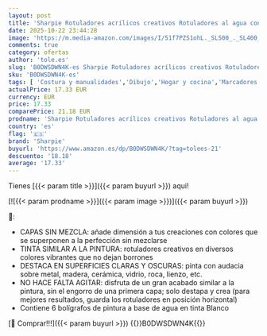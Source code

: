 ```yaml
---
layout: post
title: 'Sharpie Rotuladores acrílicos creativos Rotuladores al agua con punta de bala | Tinta sin borrones | Escribe en la mayoría de superficies | Material escolar | Blanco | 6 Piezas'
date: 2025-10-22 23:44:28
image: 'https://m.media-amazon.com/images/I/51f7PZS1ohL._SL500_._SL400_.jpg'
comments: true
category: ofertas
author: 'tole.es'
slug: 'B0DWSDWN4K-es Sharpie Rotuladores acrílicos creativos Rotuladores al...'
sku: 'B0DWSDWN4K-es'
tags: [ 'Costura y manualidades','Dibujo','Hogar y cocina','Marcadores','Materiales de dibujo','escolar','material','rotuladores','sharpie','🇪🇸', ]
actualPrice: 17.33 EUR
currency: EUR
price: 17.33
comparePrice: 21.18 EUR
prodname: 'Sharpie Rotuladores acrílicos creativos Rotuladores al agua con punta de bala | Tinta sin borrones | Escribe en la mayoría de superficies | Material escolar | Blanco | 6 Piezas'
country: 'es'
flag: '🇪🇸'
brand: 'Sharpie'
buyurl: 'https://www.amazon.es/dp/B0DWSDWN4K/?tag=tolees-21'
descuento: '18.18'
average: '17.33'
---
```


Tienes [{{< param title >}}]({{< param buyurl >}}) aqui!

[![{{< param prodname >}}]({{< param image >}})]({{< param buyurl >}})

🔎:

- CAPAS SIN MEZCLA: añade dimensión a tus creaciones con colores que se superponen a la perfección sin mezclarse
- TINTA SIMILAR A LA PINTURA: rotuladores creativos en diversos colores vibrantes que no dejan borrones
- DESTACA EN SUPERFICIES CLARAS Y OSCURAS: pinta con audacia sobre metal, madera, cerámica, vidrio, roca, lienzo, etc.
- NO HACE FALTA AGITAR: disfruta de un gran acabado similar a la pintura, sin el engorro de una primera capa; solo destapa y crea (para mejores resultados, guarda los rotuladores en posición horizontal)
- Contiene 6 bolígrafos de pintura a base de agua en tinta Blanco

[🛒 Comprar!!!]({{< param buyurl >}})
{{<world>}}B0DWSDWN4K{{</world>}}
